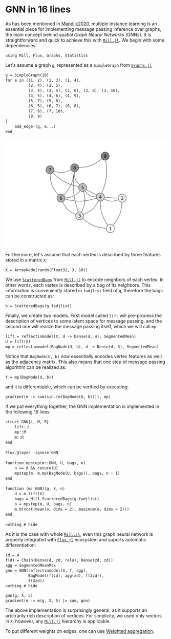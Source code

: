 # GNN in 16 lines

As has been mentioned in [Mandlik2020](@cite), multiple instance learning is an essential piece for implementing message passing inference over graphs, the main concept behind spatial *Graph Neural Networks* (GNNs). It is straightforward and quick to achieve this with [`Mill.jl`](https://github.com/CTUAvastLab/Mill.jl). We begin with some dependencies:

```@example gnn
using Mill, Flux, Graphs, Statistics
```

Let's assume a graph `g`, represented as a `SimpleGraph` from [`Graphs.jl`](https://github.com/JuliaGraphs/Graphs.jl)

```@repl gnn
g = SimpleGraph(10)
for e in [(1, 2), (1, 3), (1, 4),
          (2, 4), (2, 5),
          (3, 4), (3, 5), (3, 6), (3, 8), (3, 10),
          (4, 5), (4, 6), (4, 9),
          (5, 7), (5, 8),
          (6, 5), (6, 7), (6, 8),
          (7, 8), (7, 10),
          (8, 9)
]
    add_edge!(g, e...)
end
```

![](../assets/graph.svg)

Furthermore, let's assume that each vertex is described by three features stored in a matrix `X`:

```@repl gnn
X = ArrayNode(randn(Float32, 3, 10))
```

We use [`ScatteredBags`](@ref) from [`Mill.jl`](https://github.com/CTUAvastLab/Mill.jl) to encode
neighbors of each vertex. In other words, each vertex is described by a bag of its neighbors. This
information is conveniently stored in `fadjlist` field of `g`, therefore the bags can be constructed
as:

```@repl gnn
b = ScatteredBags(g.fadjlist)
```

Finally, we create two models. First model called `lift` will pre-process the description of vertices to some latent space for message passing, and the second one will realize the message passing itself, which we will call `mp`:

```@repl gnn
lift = reflectinmodel(X, d -> Dense(d, 4), SegmentedMean)
U = lift(X)
mp = reflectinmodel(BagNode(U, b), d -> Dense(d, 3), SegmentedMean)
```

Notice that `BagNode(U, b)` now essentially encodes vertex features as well as the adjacency matrix. This also means that one step of message passing algorithm can be realized as:

```@repl gnn
Y = mp(BagNode(U, b))
```

and it is differentiable, which can be verified by executing:

```@repl gnn
gradient(m -> sum(sin.(m(BagNode(U, b)))), mp)
```

If we put everything together, the GNN implementation is implemented in the following 16 lines:

```@example gnn
struct GNN{L, M, R}
    lift::L
    mp::M
    m::R
end

Flux.@layer :ignore GNN

function mpstep(m::GNN, U, bags, n)
    n == 0 && return(U)
    mpstep(m, m.mp(BagNode(U, bags)), bags, n - 1)
end

function (m::GNN)(g, X, n)
    U = m.lift(X)
    bags = Mill.ScatteredBags(g.fadjlist)
    o = mpstep(m, U, bags, n)
    m.m(vcat(mean(o, dims = 2), maximum(o, dims = 2)))
end

nothing # hide
```

As it is the case with whole [`Mill.jl`](https://github.com/CTUAvastLab/Mill.jl), even this graph
neural network is properly integrated with [`Flux.jl`](https://fluxml.ai) ecosystem and suports
automatic differentiation:

```@example gnn
zd = 4
f(d) = Chain(Dense(d, zd, relu), Dense(zd, zd))
agg = SegmentedMeanMax
gnn = GNN(reflectinmodel(X, f, agg),
          BagModel(f(zd), agg(zd), f(2zd)),
          f(2zd))
nothing # hide
```

```@repl gnn
gnn(g, X, 5)
gradient(m -> m(g, X, 5) |> sum, gnn)
```

The above implementation is surprisingly general, as it supports an arbitrarily rich description of
vertices. For simplicity, we used only vectors in `X`, however, any
[`Mill.jl`](https://github.com/CTUAvastLab/Mill.jl) hierarchy is applicable.

To put different weights on edges, one can use [Weighted aggregation](@ref).
